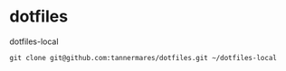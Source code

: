 # dotfiles
dotfiles-local

```
git clone git@github.com:tannermares/dotfiles.git ~/dotfiles-local
```
